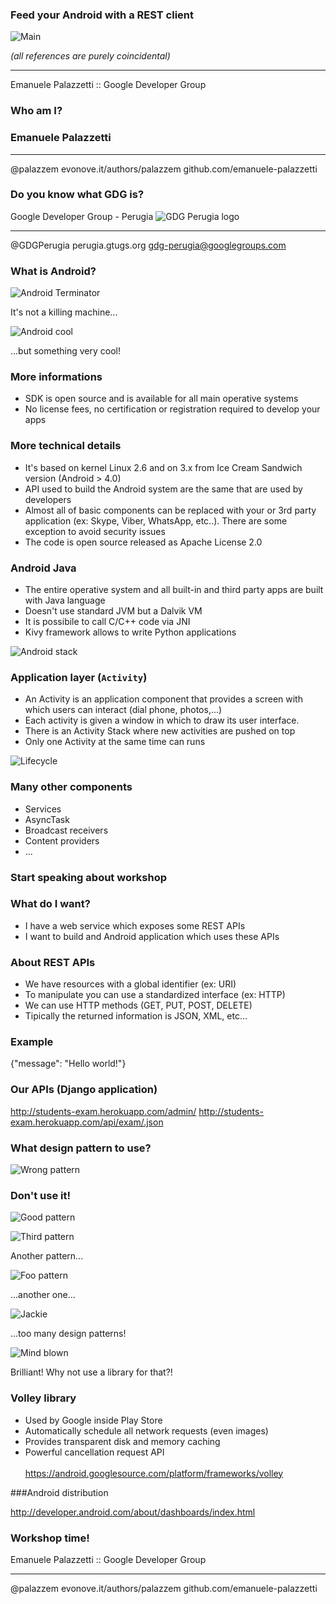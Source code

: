 ### Feed your Android with a REST client
![Main](/img/android-eats-apple.png)

*(all references are purely coincidental)*

---

Emanuele Palazzetti :: Google Developer Group



### Who am I?
### Emanuele Palazzetti

---

<f class="icon-twitter"></f> @palazzem
<f class="icon-globe"></f> evonove.it/authors/palazzem
<f class="icon-github"></f> github.com/emanuele-palazzetti


### Do you know what GDG is?


Google Developer Group - Perugia
![GDG Perugia logo](/img/GDG_Perugia.png)

---

<f class="icon-twitter"></f> @GDGPerugia
<f class="icon-globe"></f> perugia.gtugs.org
<f class="icon-envelope-alt"></f> gdg-perugia@googlegroups.com



### What is Android?
![Android Terminator](/img/android_terminator.png)

It's not a killing machine...


![Android cool](/img/android_cool.jpg)

...but something very cool!


### More informations

* SDK is open source and is available for all main operative systems
* No license fees, no certification or registration required to develop your apps


### More technical details

* It's based on kernel Linux 2.6 and on 3.x from Ice Cream Sandwich version (Android > 4.0)
* API used to build the Android system are the same that are used by developers
* Almost all of basic components can be replaced with your or 3rd party application (ex: Skype, Viber, WhatsApp, etc..). There are some exception to avoid security issues
* The code is open source released as Apache License 2.0


### Android <f class="icon-heart"></f> Java

* The entire operative system and all built-in and third party apps are built with Java language
* Doesn't use standard JVM but a Dalvik VM
* It is possibile to call C/C++ code via JNI
* Kivy framework allows to write Python applications


![Android stack](/img/android_software_stack.png)


### Application layer (`Activity`)

* An Activity is an application component that provides a screen with which users can interact (dial phone, photos,...)
* Each activity is given a window in which to draw its user interface. 
* There is an Activity Stack where new activities are pushed on top
* Only one Activity at the same time can runs


![Lifecycle](/img/activity_lifecycle.png)


### Many other components

* Services
* AsyncTask
* Broadcast receivers
* Content providers
* ...



### Start speaking about workshop


### What do I want?

* I have a web service which exposes some REST APIs
* I want to build and Android application which uses these APIs


### About REST APIs

* We have resources with a global identifier (ex: URI)
* To manipulate you can use a standardized interface (ex: HTTP)
* We can use HTTP methods (GET, PUT, POST, DELETE)
* Tipically the returned information is JSON, XML, etc...


### Example

{"message": "Hello world!"}


### Our APIs (Django application)

http://students-exam.herokuapp.com/admin/
http://students-exam.herokuapp.com/api/exam/.json



### What design pattern to use?


![Wrong pattern](/img/wrong_pattern.png)


### Don't use it!


![Good pattern](/img/good_pattern.png)


![Third pattern](/img/third_pattern.png)

Another pattern...


![Foo pattern](/img/foo_pattern.gif)

...another one...


![Jackie](/img/jackie_chan.png)

...too many design patterns!


![Mind blown](/img/mind_blown.gif)

Brilliant! Why not use a library for that?!


### Volley library

* Used by Google inside Play Store
* Automatically schedule all network requests (even images)
* Provides transparent disk and memory caching
* Powerful cancellation request API
<br/><br/>
https://android.googlesource.com/platform/frameworks/volley



###Android distribution

http://developer.android.com/about/dashboards/index.html


### Workshop time!



Emanuele Palazzetti :: Google Developer Group

---

<f class="icon-twitter"></f> @palazzem
<f class="icon-globe"></f> evonove.it/authors/palazzem
<f class="icon-github"></f> github.com/emanuele-palazzetti
